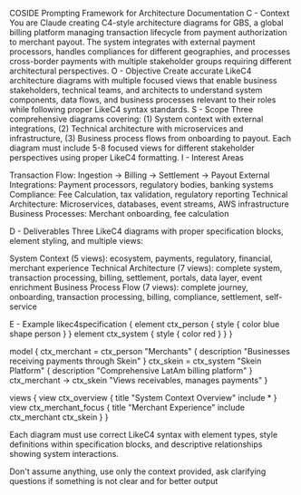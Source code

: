 COSIDE Prompting Framework for Architecture Documentation
C - Context
You are Claude creating C4-style architecture diagrams for GBS, a global billing platform managing transaction lifecycle from payment authorization to merchant payout. The system integrates with external payment processors, handles compliances for different geographies, and processes cross-border payments with multiple stakeholder groups requiring different architectural perspectives.
O - Objective
Create accurate LikeC4 architecture diagrams with multiple focused views that enable business stakeholders, technical teams, and architects to understand system components, data flows, and business processes relevant to their roles while following proper LikeC4 syntax standards.
S - Scope
Three comprehensive diagrams covering: (1) System context with external integrations, (2) Technical architecture with microservices and infrastructure, (3) Business process flows from onboarding to payout. Each diagram must include 5-8 focused views for different stakeholder perspectives using proper LikeC4 formatting.
I - Interest Areas

Transaction Flow: Ingestion → Billing → Settlement → Payout
External Integrations: Payment processors, regulatory bodies, banking systems
Compliance: Fee Calculation, tax validation, regulatory reporting
Technical Architecture: Microservices, databases, event streams, AWS infrastructure
Business Processes: Merchant onboarding, fee calculation

D - Deliverables
Three LikeC4 diagrams with proper specification blocks, element styling, and multiple views:

System Context (5 views): ecosystem, payments, regulatory, financial, merchant experience
Technical Architecture (7 views): complete system, transaction processing, billing, settlement, portals, data layer, event enrichment
Business Process Flow (7 views): complete journey, onboarding, transaction processing, billing, compliance, settlement, self-service

E - Example
likec4specification {
  element ctx_person {
    style {
      color blue
      shape person
    }
  }
  element ctx_system {
    style {
      color red
    }
  }
}

model {
  ctx_merchant = ctx_person "Merchants" {
    description "Businesses receiving payments through Skein"
  }
  ctx_skein = ctx_system "Skein Platform" {
    description "Comprehensive LatAm billing platform"
  }
  ctx_merchant -> ctx_skein "Views receivables, manages payments"
}

views {
  view ctx_overview {
    title "System Context Overview"
    include *
  }
  view ctx_merchant_focus {
    title "Merchant Experience"
    include ctx_merchant ctx_skein
  }
}


Each diagram must use correct LikeC4 syntax with element types, style definitions within specification blocks, and descriptive relationships showing system interactions.

Don't assume anything, use only the context provided, ask clarifying questions if something is not clear and for better output